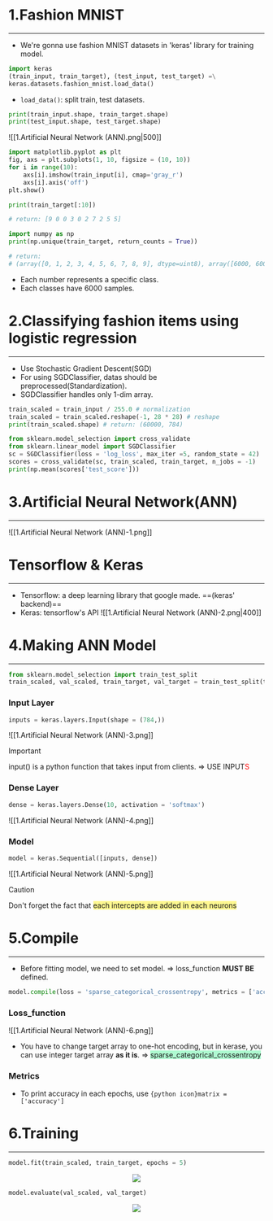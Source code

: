 # 1.Fashion MNIST
---
- We're gonna use fashion MNIST datasets in 'keras' library for training model.
```python title:'Fashion MNIST'
import keras
(train_input, train_target), (test_input, test_target) =\
keras.datasets.fashion_mnist.load_data()
```
- `load_data()`: split train, test datasets.

```python title:'Check shape'
print(train_input.shape, train_target.shape)
print(test_input.shape, test_target.shape)
```
![[1.Artificial Neural Network (ANN).png|500]]


```python title:'Show images'
import matplotlib.pyplot as plt
fig, axs = plt.subplots(1, 10, figsize = (10, 10))
for i in range(10):
    axs[i].imshow(train_input[i], cmap='gray_r')
    axs[i].axis('off')
plt.show()
```

```python title:'Check target'
print(train_target[:10])

# return: [9 0 0 3 0 2 7 2 5 5]

import numpy as np
print(np.unique(train_target, return_counts = True))

# return: 
# (array([0, 1, 2, 3, 4, 5, 6, 7, 8, 9], dtype=uint8), array([6000, 6000, 6000, 6000, 6000, 6000, 6000, 6000, 6000, 6000]))
```
- Each number represents a specific class.
- Each classes have 6000 samples.

# 2.Classifying fashion items using logistic regression
---
- Use Stochastic Gradient Descent(SGD)
- For using SGDClassifier, datas should be preprocessed(Standardization).
- SGDClassifier handles only 1-dim array.
```python title:'Normalization data'
train_scaled = train_input / 255.0 # normalization
train_scaled = train_scaled.reshape(-1, 28 * 28) # reshape
print(train_scaled.shape) # return: (60000, 784)
```

```python title:'Evaluating the performance using cross_validate'
from sklearn.model_selection import cross_validate
from sklearn.linear_model import SGDClassifier
sc = SGDClassifier(loss = 'log_loss', max_iter =5, random_state = 42)
scores = cross_validate(sc, train_scaled, train_target, n_jobs = -1)
print(np.mean(scores['test_score']))
```

# 3.Artificial Neural Network(ANN)
---
![[1.Artificial Neural Network (ANN)-1.png]]

# Tensorflow & Keras
---
- Tensorflow: a deep learning library that google made. ==(keras' backend)==
- Keras: tensorflow's API
![[1.Artificial Neural Network (ANN)-2.png|400]]
# 4.Making ANN Model
---
```python title:'Take out datas from train datas'
from sklearn.model_selection import train_test_split
train_scaled, val_scaled, train_target, val_target = train_test_split(train_scaled, train_target, test_size = 0.2, random_state = 42)
```

### Input Layer
```python title:'Input layer'
inputs = keras.layers.Input(shape = (784,))
```
![[1.Artificial Neural Network (ANN)-3.png]]
> [!important] 
> input() is a python function that takes input from clients.
> => USE INPUT<font color="#ff0000">S</font>

### Dense Layer
```python title:'Dense layer'
dense = keras.layers.Dense(10, activation = 'softmax')
```
![[1.Artificial Neural Network (ANN)-4.png]]

### Model
```python title:'Model'
model = keras.Sequential([inputs, dense])
```
![[1.Artificial Neural Network (ANN)-5.png]]
> [!caution] 
> Don't forget the fact that <span style="background:#fff88f">each intercepts are added in each neurons</span>

# 5.Compile
---
- Before fitting model, we need to set model.
  $\Rightarrow$ loss_function **MUST BE** defined.
```python title:Compile
model.compile(loss = 'sparse_categorical_crossentropy', metrics = ['accuracy'])
```

### Loss_function
![[1.Artificial Neural Network (ANN)-6.png]]
- You have to change target array to one-hot encoding, but in kerase, you can use integer target array **as it is**.
  $\Rightarrow$ <span style="background:#affad1">sparse_categorical_crossentropy</span>

### Metrics
- To print accuracy in each epochs, use `{python icon}matrix = ['accuracy']` 

# 6.Training
---
```python title:'Fit'
model.fit(train_scaled, train_target, epochs = 5)
```
<center><img src="1.Artificial Neural Network (ANN)-7.png"/></center>

```python title:Evaluate
model.evaluate(val_scaled, val_target)
```
<center><img src="1.Artificial Neural Network (ANN)-8.png"/></center>
